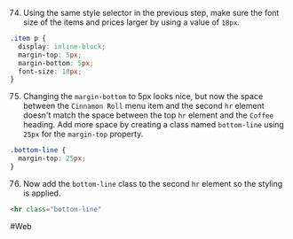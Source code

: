 74. Using the same style selector in the previous step, make sure the font size of the items and prices larger by using a value of `18px`.

```css
.item p {
  display: inline-block;
  margin-top: 5px;
  margin-bottom: 5px;
  font-size: 18px;
}
```


75. Changing the `margin-bottom` to 5px looks nice, but now the space between the `Cinnamon Roll` menu item and the second `hr` element doesn't match the space between the top `hr` element and the `Coffee` heading. 
Add more space by creating a class named `bottom-line` using `25px` for the `margin-top` property.

```css
.bottom-line { 
  margin-top: 25px; 
}
```


76. Now add the `bottom-line` class to the second `hr` element so the styling is applied.

```html
<hr class="bottom-line"
```


#Web
